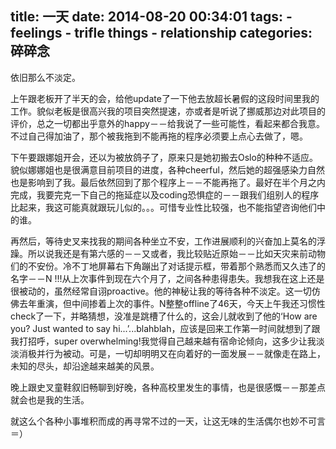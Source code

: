 title: 一天
date: 2014-08-20 00:34:01
tags: 
    - feelings
    - trifle things
    - relationship
categories: 碎碎念
---

依旧那么不淡定。

上午跟老板开了半天的会，给他update了一下他去放超长暑假的这段时间里我的工作。貌似老板是很高兴我的项目突然提速，亦或者是听说了挪威那边对此项目的评价，总之一切都出乎意外的happy－－给我说了一些可能性，看起来都合我意。不过自己得加油了，那个被我拖到不能再拖的程序必须要上点心去做了，嗯。

下午要跟娜姐开会，还以为被放鸽子了，原来只是她初搬去Oslo的种种不适应。貌似娜娜姐也是很满意目前项目的进度，各种cheerful，然后她的超强感染力自然也是影响到了我。最后依然回到了那个程序上－－不能再拖了。最好在半个月之内完成，我要完克一下自己的拖延症以及coding恐惧症的－－跟我们组别人的程序比起来，我这可能真就跟玩儿似的。。。可惜专业性比较强，也不能指望咨询他们中的谁。

再然后，等待史叉来找我的期间各种坐立不安，工作进展顺利的兴奋加上莫名的浮躁。所以说我还是有第六感的－－又或者，我比较贴近原始－－比如天灾来前动物们的不安份。冷不丁地屏幕右下角蹦出了对话提示框，带着那个熟悉而又久违了的名字－－N !!!从上次事件到现在六个月了，之间各种患得患失。我想我在这上还是很被动的，虽然经常自诩proactive。他的神秘让我的等待各种不淡定。这一切仿佛去年重演，但中间掺着上次的事件。N整整offline了46天，今天上午我还习惯性check了一下，并略猜想，没准是跳槽了什么的，这会儿就收到了他的‘How are you? Just wanted to say hi...’...blahblah，应该是回来工作第一时间就想到了跟我打招呼，super overwhelming!我觉得自己越来越有宿命论倾向，这多少让我淡淡消极并行为被动。可是，一切却明明又在向着好的一面发展－－就像走在路上，未知的尽头，却沿途越来越美的风景。

晚上跟史叉童鞋叙旧畅聊到好晚，各种高校里发生的事情，也是很感慨－－那差点就会也是我的生活。

就这么个各种小事堆积而成的再寻常不过的一天，让这无味的生活偶尔也妙不可言＝）
